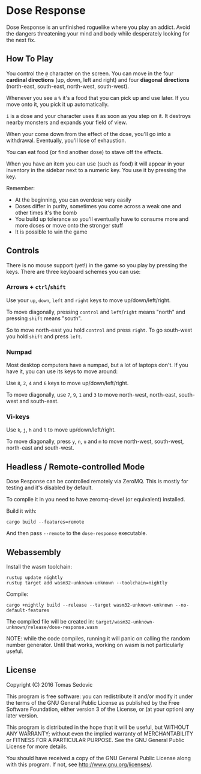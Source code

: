 Dose Response
=============

Dose Response is an unfinished roguelike where you play an addict.
Avoid the dangers threatening your mind and body while desperately
looking for the next fix.

How To Play
-----------

You control the `@` character on the screen. You can move in the four
**cardinal directions** (up, down, left and right) and four **diagonal
directions** (north-east, south-east, north-west, south-west).

Whenever you see a `%` it's a food that you can pick up and use later.
If you move onto it, you pick it up automatically.

`i` is a dose and your character uses it as soon as you step on it. It
destroys nearby monsters and expands your field of view.

When your come down from the effect of the dose, you'll go into a
withdrawal. Eventually, you'll lose of exhaustion.

You can eat food (or find another dose) to stave off the effects.

When you have an item you can use (such as food) it will appear in
your inventory in the sidebar next to a numeric key. You use it by
pressing the key.


Remember:
* At the beginning, you can overdose very easily
* Doses differ in purity, sometimes you come across a weak one and
  other times it's the bomb
* You build up tolerance so you'll eventually have to consume more and
  more doses or move onto the stronger stuff
* It is possible to win the game

## Controls

There is no mouse support (yet!) in the game so you play by pressing
the keys. There are three keyboard schemes you can use:

### Arrows + `ctrl`/`shift`

Use your `up`, `down`, `left` and `right` keys to move
up/down/left/right.

To move diagonally, pressing `control` and `left`/`right` means "north"
and pressing `shift` means "south".

So to move north-east you hold `control` and press `right`. To go
south-west you hold `shift` and press `left`.

### Numpad

Most desktop computers have a numpad, but a lot of laptops don't. If
you have it, you can use its keys to move around:

Use `8`, `2`, `4` and `6` keys to move up/down/left/right.

To move diagonally, use `7`, `9`, `1` and `3` to move north-west,
north-east, south-west and south-east.

### Vi-keys

Use `k`, `j`, `h` and `l` to move up/down/left/right.

To move diagonally, press `y`, `n`, `u` and `m` to move north-west,
south-west, north-east and south-west.



Headless / Remote-controlled Mode
---------------------------------

Dose Response can be controlled remotely via ZeroMQ. This is mostly
for testing and it's disabled by default.

To compile it in you need to have zeromq-devel (or equivalent) installed.

Build it with:

    cargo build --features=remote

And then pass `--remote` to the `dose-response` executable.


Webassembly
-----------

Install the wasm toolchain:

    rustup update nightly
    rustup target add wasm32-unknown-unknown --toolchain=nightly

Compile:

    cargo +nightly build --release --target wasm32-unknown-unknown --no-default-features

The compiled file will be created in: `target/wasm32-unknown-unknown/release/dose-response.wasm`

NOTE: while the code compiles, running it will panic on calling the
random number generator. Until that works, working on wasm is not
particularly useful.

License
-------

Copyright (C) 2016 Tomas Sedovic

This program is free software: you can redistribute it and/or modify
it under the terms of the GNU General Public License as published by
the Free Software Foundation, either version 3 of the License, or
(at your option) any later version.

This program is distributed in the hope that it will be useful,
but WITHOUT ANY WARRANTY; without even the implied warranty of
MERCHANTABILITY or FITNESS FOR A PARTICULAR PURPOSE.  See the
GNU General Public License for more details.

You should have received a copy of the GNU General Public License
along with this program.  If not, see <http://www.gnu.org/licenses/>.
